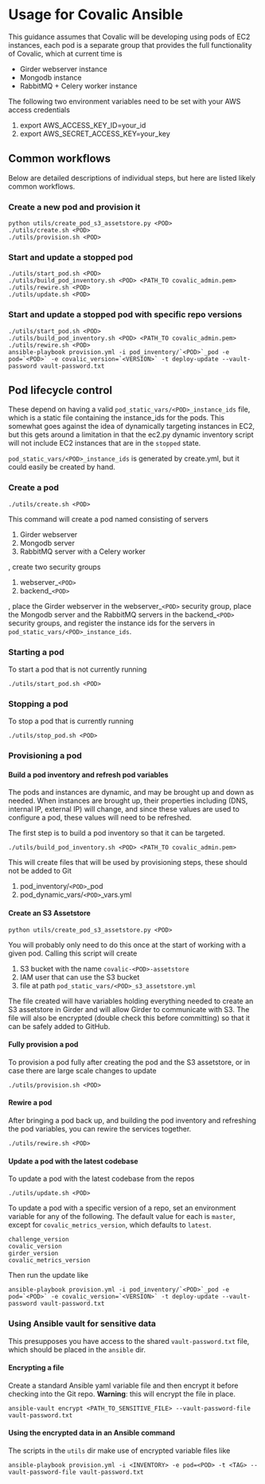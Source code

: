 # Usage for Covalic Ansible

This guidance assumes that Covalic will be developing using pods of EC2 instances,
each pod is a separate group that provides the full functionality of Covalic, which
at current time is

  * Girder webserver instance
  * Mongodb instance
  * RabbitMQ + Celery worker instance

The following two environment variables need to be set with your AWS access credentials

  1. export AWS_ACCESS_KEY_ID=your_id
  2. export AWS_SECRET_ACCESS_KEY=your_key

## Common workflows

Below are detailed descriptions of individual steps, but here are listed likely
common workflows.

### Create a new pod and provision it

    python utils/create_pod_s3_assetstore.py <POD>
    ./utils/create.sh <POD>
    ./utils/provision.sh <POD>

### Start and update a stopped pod

    ./utils/start_pod.sh <POD>
    ./utils/build_pod_inventory.sh <POD> <PATH_TO covalic_admin.pem>
    ./utils/rewire.sh <POD>
    ./utils/update.sh <POD>
   
### Start and update a stopped pod with specific repo versions
 
    ./utils/start_pod.sh <POD>
    ./utils/build_pod_inventory.sh <POD> <PATH_TO covalic_admin.pem>
    ./utils/rewire.sh <POD>
    ansible-playbook provision.yml -i pod_inventory/`<POD>`_pod -e pod=`<POD>` -e covalic_version=`<VERSION>` -t deploy-update --vault-password vault-password.txt

## Pod lifecycle control

These depend on having a valid `pod_static_vars/<POD>_instance_ids` file, which is a static
file containing the instance_ids for the pods.  This somewhat goes against the
idea of dynamically targeting instances in EC2, but this gets around a limitation
in that the ec2.py dynamic inventory script will not include EC2 instances that
are in the `stopped` state.

`pod_static_vars/<POD>_instance_ids` is generated by create.yml, but 
it could easily be created by hand.


### Create a pod

    ./utils/create.sh <POD>

This command will create a pod named <POD> consisting of servers

  1. Girder webserver
  2. Mongodb server
  3. RabbitMQ server with a Celery worker

, create two security groups

  1. webserver_`<POD>`
  2. backend_`<POD>`

, place the Girder webserver in the webserver_`<POD>` security group, place the
Mongodb server and the RabbitMQ servers in the backend_`<POD>` security groups,
and register the instance ids for the servers in `pod_static_vars/<POD>_instance_ids`.

### Starting a pod

To start a pod that is not currently running

    ./utils/start_pod.sh <POD>

### Stopping a pod

To stop a pod that is currently running

    ./utils/stop_pod.sh <POD>

### Provisioning a pod

#### Build a pod inventory and refresh pod variables

The pods and instances are dynamic, and may be brought up and down as needed.  When
instances are brought up, their properties including (DNS, internal IP, external IP) will
change, and since these values are used to configure a pod, these values will need
to be refreshed.

The first step is to build a pod inventory so that it can be targeted.

    ./utils/build_pod_inventory.sh <POD> <PATH_TO covalic_admin.pem>

This will create files that will be used by provisioning steps, these should not
be added to Git

  1. pod_inventory/`<POD>`_pod
  2. pod_dynamic_vars/`<POD>`_vars.yml

#### Create an S3 Assetstore

    python utils/create_pod_s3_assetstore.py <POD>

You will probably only need to do this once at the start of working with a given pod.
Calling this script will create

  1. S3 bucket with the name `covalic-<POD>-assetstore`
  2. IAM user that can use the S3 bucket
  3. file at path `pod_static_vars/<POD>_s3_assetstore.yml`

The file created will have variables holding everything needed to create an S3
assetstore in Girder and will allow Girder to communicate with S3.  The file
will also be encrypted (double check this before committing) so that it can be
safely added to GitHub.

#### Fully provision a pod

To provision a pod fully after creating the pod and the S3 assetstore, or in case
there are large scale changes to update

    ./utils/provision.sh <POD>

#### Rewire a pod

After bringing a pod back up, and building the pod inventory and refreshing the
pod variables, you can rewire the services together.

    ./utils/rewire.sh <POD>

#### Update a pod with the latest codebase

To update a pod with the latest codebase from the repos

    ./utils/update.sh <POD>

To update a pod with a specific version of a repo, set an environment variable
for any of the following.  The default value for each is `master`, except for 
`covalic_metrics_version`, which defaults to `latest`.

    challenge_version
    covalic_version
    girder_version
    covalic_metrics_version

Then run the update like

    ansible-playbook provision.yml -i pod_inventory/`<POD>`_pod -e pod=`<POD>` -e covalic_version=`<VERSION>` -t deploy-update --vault-password vault-password.txt

### Using Ansible vault for sensitive data

This presupposes you have access to the shared `vault-password.txt` file, which should
be placed in the `ansible` dir.

#### Encrypting a file

Create a standard Ansible yaml variable file and then encrypt it before checking
into the Git repo.  **Warning**: this will encrypt the file in place.

    ansible-vault encrypt <PATH_TO_SENSITIVE_FILE> --vault-password-file vault-password.txt

#### Using the encrypted data in an Ansible command

The scripts in the `utils` dir make use of encrypted variable files like

    ansible-playbook provision.yml -i <INVENTORY> -e pod=<POD> -t <TAG> --vault-password-file vault-password.txt
